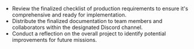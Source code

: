 - Review the finalized checklist of production requirements to ensure it's comprehensive and ready for implementation.
- Distribute the finalized documentation to team members and collaborators within the designated Discord channel.
- Conduct a reflection on the overall project to identify potential improvements for future missions.